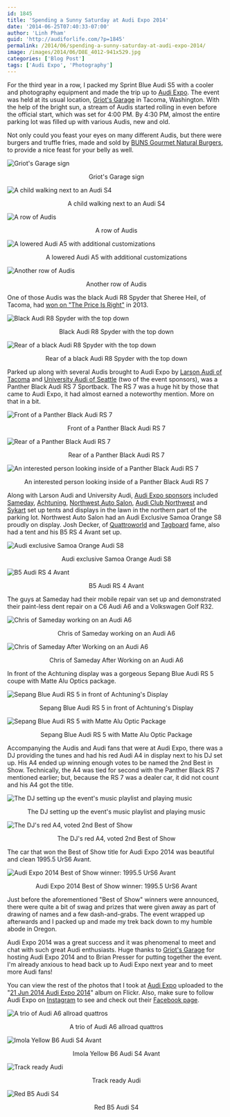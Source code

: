 ```yaml
---
id: 1845
title: 'Spending a Sunny Saturday at Audi Expo 2014'
date: '2014-06-25T07:40:33-07:00'
author: 'Linh Pham'
guid: 'http://audiforlife.com/?p=1845'
permalink: /2014/06/spending-a-sunny-saturday-at-audi-expo-2014/
image: /images/2014/06/D8E_4012-941x529.jpg
categories: ['Blog Post']
tags: ['Audi Expo', 'Photography']
---
```


For the third year in a row, I packed my Sprint Blue Audi S5 with a cooler and photography equipment and made the trip up to [Audi Expo](http://www.audiexpo.com/). The event was held at its usual location, [Griot's Garage](http://www.griotsgarage.com/) in Tacoma, Washington. With the help of the bright sun, a stream of Audis started rolling in even before the official start, which was set for 4:00 PM. By 4:30 PM, almost the entire parking lot was filled up with various Audis, new and old.

Not only could you feast your eyes on many different Audis, but there were burgers and truffle fries, made and sold by [BUNS Gourmet Natural Burgers](http://bunsonwheels.com/), to provide a nice feast for your belly as well.

![Griot's Garage sign](/images/2014/06/D8E_4281_Medium.jpg)
<center>Griot's Garage sign</center>

![A child walking next to an Audi S4](/images/2014/06/D8E_4199_Medium.jpg)
<center>A child walking next to an Audi S4</center>

![A row of Audis](/images/2014/06/D8E_4003_Medium.jpg)
<center>A row of Audis</center>

![A lowered Audi A5 with additional customizations](/images/2014/06/D8E_4012_Medium.jpg)
<center>A lowered Audi A5 with additional customizations</center>

![Another row of Audis](/images/2014/06/D8E_4139_Medium.jpg)
<center>Another row of Audis</center>

One of those Audis was the black Audi R8 Spyder that Sheree Heil, of Tacoma, had [won on "The Price Is Right"](http://www.motorauthority.com/news/1089396_the-price-is-right-contestant-wins-audi-r8-spyder)</a> in 2013.

![Black Audi R8 Spyder with the top down](/images/2014/06/D8E_4040_Medium.jpg)
<center>Black Audi R8 Spyder with the top down</center>

![Rear of a black Audi R8 Spyder with the top down](/images/2014/06/D8E_4042_Medium.jpg)
<center>Rear of a black Audi R8 Spyder with the top down</center>

Parked up along with several Audis brought to Audi Expo by [Larson Audi of Tacoma](http://www.larsonaudioftacoma.com/) and [University Audi of Seattle](http://www.universityaudi.com/) (two of the event sponsors), was a Panther Black Audi RS 7 Sportback. The RS 7 was a huge hit by those that came to Audi Expo, it had almost earned a noteworthy mention. More on that in a bit.

![Front of a Panther Black Audi RS 7](/images/2014/06/D8E_3984-Edit_Medium.jpg)
<center>Front of a Panther Black Audi RS 7</center>

![Rear of a Panther Black Audi RS 7](/images/2014/06/D8E_4034_Medium.jpg)
<center>Rear of a Panther Black Audi RS 7</center>

![An interested person looking inside of a Panther Black Audi RS 7](/images/2014/06/D8E_4202_Medium.jpg)
<center>An interested person looking inside of a Panther Black Audi RS 7</center>

Along with Larson Audi and University Audi, [Audi Expo sponsors](http://www.audiexpo.com/Audi_Expo/Sponsors.html) included [Sameday](http://www.sameday-usa.com/), [Achtuning](http://achtuning.com/), [Northwest Auto Salon](http://www.northwestautosalon.com/), [Audi Club Northwest](http://www.audiclubnw.org/) and [Sykart](http://www.sykart.com/) set up tents and displays in the lawn in the northern part of the parking lot. Northwest Auto Salon had an Audi Exclusive Samoa Orange S8 proudly on display. Josh Decker, of [Quattroworld](http://www.quattroworld.com/) and [Tagboard](http://www.tagboard.com/) fame, also had a tent and his B5 RS 4 Avant set up.

![Audi exclusive Samoa Orange Audi S8](/images/2014/06/D8E_4087_Medium.jpg)
<center>Audi exclusive Samoa Orange Audi S8</center>

![B5 Audi RS 4 Avant](/images/2014/06/D8E_4048_Medium.jpg)
<center>B5 Audi RS 4 Avant</center>

The guys at Sameday had their mobile repair van set up and demonstrated their paint-less dent repair on a C6 Audi A6 and a Volkswagen Golf R32.

![Chris of Sameday working on an Audi A6](/images/2014/06/D8E_4153_Medium.jpg)
<center>Chris of Sameday working on an Audi A6</center>

![Chris of Sameday After Working on an Audi A6](/images/2014/06/D8E_4164_Medium.jpg)
<center>Chris of Sameday After Working on an Audi A6</center>

In front of the Achtuning display was a gorgeous Sepang Blue Audi RS 5 coupe with Matte Alu Optics package.

![Sepang Blue Audi RS 5 in front of Achtuning's Display](/images/2014/06/D8E_4088_Medium.jpg)
<center>Sepang Blue Audi RS 5 in front of Achtuning's Display</center>

![Sepang Blue Audi RS 5 with Matte Alu Optic Package](/images/2014/06/D8E_4176_Medium.jpg)
<center>Sepang Blue Audi RS 5 with Matte Alu Optic Package</center>

Accompanying the Audis and Audi fans that were at Audi Expo, there was a DJ providing the tunes and had his red Audi A4 in display next to his DJ set up. His A4 ended up winning enough votes to be named the 2nd Best in Show. Technically, the A4 was tied for second with the Panther Black RS 7 mentioned earlier; but, because the RS 7 was a dealer car, it did not count and his A4 got the title.

![The DJ setting up the event's music playlist and playing music](/images/2014/06/D8E_4123_Medium.jpg)
<center>The DJ setting up the event's music playlist and playing music</center>

![The DJ's red A4, voted 2nd Best of Show](/images/2014/06/D8E_4025_Medium.jpg)
<center>The DJ's red A4, voted 2nd Best of Show</center>

The car that won the Best of Show title for Audi Expo 2014 was beautiful and clean <span style="color: #141823;">1995.5 UrS6 Avant</span>.

![Audi Expo 2014 Best of Show winner: 1995.5 UrS6 Avant](/images/2014/06/D8E_4248_Medium.jpg)
<center>Audi Expo 2014 Best of Show winner: 1995.5 UrS6 Avant</center>

Just before the aforementioned "Best of Show" winners were announced, there were quite a bit of swag and prizes that were given away as part of drawing of names and a few dash-and-grabs. The event wrapped up afterwards and I packed up and made my trek back down to my humble abode in Oregon.

Audi Expo 2014 was a great success and it was phenomenal to meet and chat with such great Audi enthusiasts. Huge thanks to [Griot's Garage](http://www.griotsgarage.com/) for hosting Audi Expo 2014 and to Brian Presser for putting together the event. I'm already anxious to head back up to Audi Expo next year and to meet more Audi fans!

You can view the rest of the photos that I took at [Audi Expo](http://www.audiexpo.com/) uploaded to the "[21 Jun 2014 Audi Expo 2014](https://www.flickr.com/photos/questionlp/sets/72157644939748157/)" album on Flickr. Also, make sure to follow Audi Expo on [Instagram](http://instagram.com/audiexpo) to see and check out their [Facebook page](https://www.facebook.com/AudiExpo).

![A trio of Audi A6 allroad quattros](/images/2014/06/D8E_4113_Medium.jpg)
<center>A trio of Audi A6 allroad quattros</center>

![Imola Yellow B6 Audi S4 Avant](/images/2014/06/D8E_4189_Medium.jpg)
<center>Imola Yellow B6 Audi S4 Avant</center>

![Track ready Audi](/images/2014/06/D8E_4144_Medium.jpg)
<center>Track ready Audi</center>

![Red B5 Audi S4](/images/2014/06/D8E_4136_Medium.jpg)
<center>Red B5 Audi S4</center>
